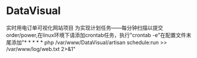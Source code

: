 # DataVisual
实时用电订单可视化网站项目
为实现计划任务——每分钟扫描以提交order/power,在linux环境下请添加crontab任务，执行"crontab -e"在配置文件末尾添加"* * * * * php /var/www/DataVisual/artisan schedule:run >> /var/www/log/web.txt 2>&1"
